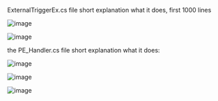 ExternalTriggerEx.cs file short explanation what it does, first 1000 lines

![image](https://github.com/UbaydullohML/VS-Projects/assets/75980506/6b2574cb-b3b0-4802-bd1f-f64372a68166)

![image](https://github.com/UbaydullohML/VS-Projects/assets/75980506/47362d07-fa0d-4bd0-bf50-d70cdf139fea)



the PE_Handler.cs file short explanation what it does:

![image](https://github.com/UbaydullohML/VS-Projects/assets/75980506/d57c56ae-4892-4eb9-9166-286ba19ccc21)

![image](https://github.com/UbaydullohML/VS-Projects/assets/75980506/ad377faf-459a-4871-9773-222bd7b77305)

![image](https://github.com/UbaydullohML/VS-Projects/assets/75980506/94277f50-c9bc-4819-b76c-16025776f240)

